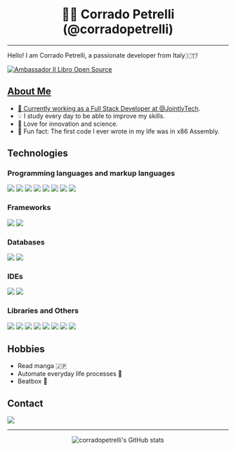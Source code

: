
<div style="text-align: center;">

# 👨‍💻 **Corrado Petrelli (@corradopetrelli)**

</div>
<hr/>

Hello! I am Corrado Petrelli, a passionate developer from Italy🇮🇹!
 
<a href='https://github.com/Il-Libro-Open-Source' target="_blank">
  <img alt='Ambassador Il Libro Open Source' src='https://img.shields.io/badge/Ambassador%20Il%20Libro%20Open%20Source-📖-red.svg'/>
  
## About Me
- 🔭 Currently working as a Full Stack Developer at [@JointlyTech](https://github.com/JointlyTech).
- 💡 I study every day to be able to improve my skills.
- 🌱 Love for innovation and science.
- 🥲 Fun fact: The first code I ever wrote in my life was in x86 Assembly.

## Technologies

### Programming languages and markup languages
![](https://img.shields.io/badge/JavaScript-F7DF1E?style=flat&logo=javascript&logoColor=black)
![](https://img.shields.io/badge/CSS3-1572B6?style=flat&logo=css3&logoColor=white)
![](https://img.shields.io/badge/Python-14354C?style=flat&logo=python&logoColor=white)
![](https://img.shields.io/badge/C%23-239120?style=flat&logo=c-sharp&logoColor=white)
![](https://img.shields.io/badge/Java-ED8B00?style=flat&logo=openjdk&logoColor=white)
![](https://img.shields.io/badge/HTML5-E34F26?style=flat&logo=html5&logoColor=white)
![](https://img.shields.io/badge/Bootstrap-563D7C?style=flat&logo=bootstrap&logoColor=white)
![](https://img.shields.io/badge/Markdown-000000?style=flat&logo=markdown&logoColor=white)

### Frameworks
![](https://img.shields.io/badge/React-20232A?style=flat&logo=react&logoColor=61DAFB)
![](https://img.shields.io/badge/Vue.js-35495E?style=flat&logo=vue.js&logoColor=4FC08D)

### Databases
![](https://img.shields.io/badge/MySQL-005C84?style=flat&logo=mysql&logoColor=white)
![](https://img.shields.io/badge/MongoDB-4EA94B?style=flat&logo=mongodb&logoColor=white)

### IDEs
![](https://img.shields.io/badge/IntelliJ_IDEA-000000.svg?style=flat&logo=intellij-idea&logoColor=white)
![](https://img.shields.io/badge/Visual_Studio_Code-0078D4?style=flat&logo=visual%20studio%20code&logoColor=white)

### Libraries and Others
![](https://img.shields.io/badge/Git-E44C30?style=flat&logo=git&logoColor=white)
![](https://img.shields.io/badge/GitHub_Actions-2088FF?style=flat&logo=github-actions&logoColor=white)
![](https://img.shields.io/badge/chai.js-323330?style=flat&logo=chai&logoColor=red)
![](https://img.shields.io/badge/Stripe-626CD9?style=flat&logo=Stripe&logoColor=white)
![](https://img.shields.io/badge/eslint-3A33D1?style=flat&logo=eslint&logoColor=white)
![](https://img.shields.io/badge/prettier-1A2C34?style=flat&logo=prettier&logoColor=F7BA3E)
![](https://img.shields.io/badge/Notion-000000?style=flat&logo=notion&logoColor=white)
![](https://img.shields.io/badge/Jira-0052CC?style=flat&logo=Jira&logoColor=white)

## Hobbies
- Read manga 🇯🇵
- Automate everyday life processes 📝
- Beatbox 🎤

## Contact
[![](https://img.shields.io/badge/-corradopetrelli-0077B5?style=flat&logo=Linkedin&logoColor=white)](https://linkedin.com/in/corradopetrelli/)


<hr>
<div style="text-align: center;">

![corradopetrelli's GitHub stats](https://github-readme-stats.vercel.app/api?username=corradopetrelli&count_private=true&disable_animations=true&hide_rank=true&show_icons=true)

</div> 
